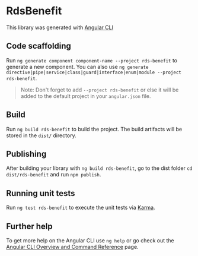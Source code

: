 # RdsBenefit

This library was generated with [Angular CLI](https://github.com/angular/angular-cli)

## Code scaffolding

Run `ng generate component component-name --project rds-benefit` to generate a new component. You can also use `ng generate directive|pipe|service|class|guard|interface|enum|module --project rds-benefit`.
> Note: Don't forget to add `--project rds-benefit` or else it will be added to the default project in your `angular.json` file. 

## Build

Run `ng build rds-benefit` to build the project. The build artifacts will be stored in the `dist/` directory.

## Publishing

After building your library with `ng build rds-benefit`, go to the dist folder `cd dist/rds-benefit` and run `npm publish`.

## Running unit tests

Run `ng test rds-benefit` to execute the unit tests via [Karma](https://karma-runner.github.io).

## Further help

To get more help on the Angular CLI use `ng help` or go check out the [Angular CLI Overview and Command Reference](https://angular.io/cli) page.
